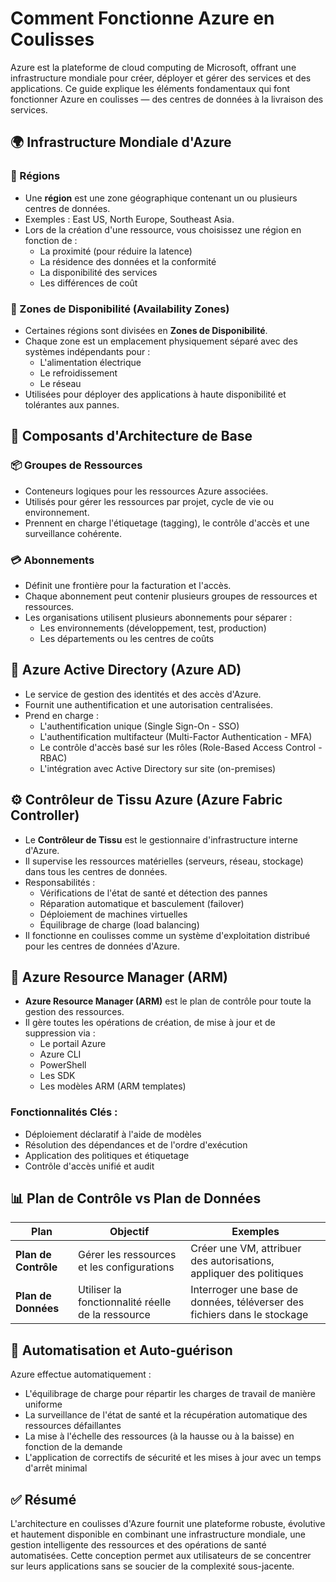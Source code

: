 # Comment Fonctionne Azure en Coulisses

Azure est la plateforme de cloud computing de Microsoft, offrant une infrastructure mondiale pour créer, déployer et gérer des services et des applications. Ce guide explique les éléments fondamentaux qui font fonctionner Azure en coulisses — des centres de données à la livraison des services.

## 🌍 Infrastructure Mondiale d'Azure

### 📌 Régions

- Une **région** est une zone géographique contenant un ou plusieurs centres de données.
- Exemples : East US, North Europe, Southeast Asia.
- Lors de la création d'une ressource, vous choisissez une région en fonction de :
  - La proximité (pour réduire la latence)
  - La résidence des données et la conformité
  - La disponibilité des services
  - Les différences de coût

### 🏢 Zones de Disponibilité (Availability Zones)

- Certaines régions sont divisées en **Zones de Disponibilité**.
- Chaque zone est un emplacement physiquement séparé avec des systèmes indépendants pour :
  - L'alimentation électrique
  - Le refroidissement
  - Le réseau
- Utilisées pour déployer des applications à haute disponibilité et tolérantes aux pannes.

## 🧱 Composants d'Architecture de Base

### 📦 Groupes de Ressources

- Conteneurs logiques pour les ressources Azure associées.
- Utilisés pour gérer les ressources par projet, cycle de vie ou environnement.
- Prennent en charge l'étiquetage (tagging), le contrôle d'accès et une surveillance cohérente.

### 💳 Abonnements

- Définit une frontière pour la facturation et l'accès.
- Chaque abonnement peut contenir plusieurs groupes de ressources et ressources.
- Les organisations utilisent plusieurs abonnements pour séparer :
  - Les environnements (développement, test, production)
  - Les départements ou les centres de coûts

## 🔐 Azure Active Directory (Azure AD)

- Le service de gestion des identités et des accès d'Azure.
- Fournit une authentification et une autorisation centralisées.
- Prend en charge :
  - L'authentification unique (Single Sign-On - SSO)
  - L'authentification multifacteur (Multi-Factor Authentication - MFA)
  - Le contrôle d'accès basé sur les rôles (Role-Based Access Control - RBAC)
  - L'intégration avec Active Directory sur site (on-premises)

## ⚙️ Contrôleur de Tissu Azure (Azure Fabric Controller)

- Le **Contrôleur de Tissu** est le gestionnaire d'infrastructure interne d'Azure.
- Il supervise les ressources matérielles (serveurs, réseau, stockage) dans tous les centres de données.
- Responsabilités :
  - Vérifications de l'état de santé et détection des pannes
  - Réparation automatique et basculement (failover)
  - Déploiement de machines virtuelles
  - Équilibrage de charge (load balancing)
- Il fonctionne en coulisses comme un système d'exploitation distribué pour les centres de données d'Azure.

## 🔄 Azure Resource Manager (ARM)

- **Azure Resource Manager (ARM)** est le plan de contrôle pour toute la gestion des ressources.
- Il gère toutes les opérations de création, de mise à jour et de suppression via :
  - Le portail Azure
  - Azure CLI
  - PowerShell
  - Les SDK
  - Les modèles ARM (ARM templates)

### Fonctionnalités Clés :
- Déploiement déclaratif à l'aide de modèles
- Résolution des dépendances et de l'ordre d'exécution
- Application des politiques et étiquetage
- Contrôle d'accès unifié et audit

## 📊 Plan de Contrôle vs Plan de Données

| Plan              | Objectif                                | Exemples                                                 |
|-------------------|-----------------------------------------|----------------------------------------------------------|
| **Plan de Contrôle** | Gérer les ressources et les configurations | Créer une VM, attribuer des autorisations, appliquer des politiques |
| **Plan de Données**    | Utiliser la fonctionnalité réelle de la ressource | Interroger une base de données, téléverser des fichiers dans le stockage |

## 🔁 Automatisation et Auto-guérison

Azure effectue automatiquement :
- L'équilibrage de charge pour répartir les charges de travail de manière uniforme
- La surveillance de l'état de santé et la récupération automatique des ressources défaillantes
- La mise à l'échelle des ressources (à la hausse ou à la baisse) en fonction de la demande
- L'application de correctifs de sécurité et les mises à jour avec un temps d'arrêt minimal

## ✅ Résumé

L'architecture en coulisses d'Azure fournit une plateforme robuste, évolutive et hautement disponible en combinant une infrastructure mondiale, une gestion intelligente des ressources et des opérations de santé automatisées. Cette conception permet aux utilisateurs de se concentrer sur leurs applications sans se soucier de la complexité sous-jacente.
